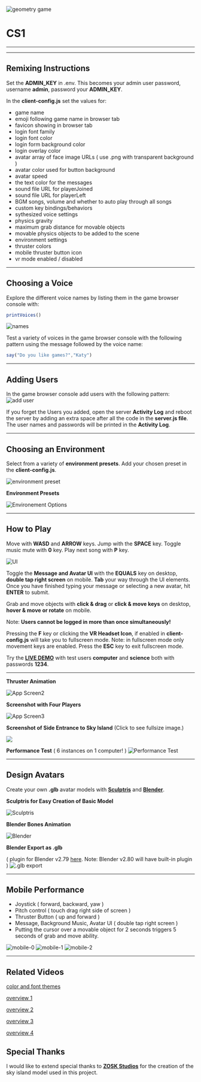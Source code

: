  ![geometry game](https://cdn.glitch.com/162b879e-fd42-40d9-8519-671d783b8c70%2Fgeo-game.gif?1534009918502) 
# CS1
____
____

## Remixing Instructions



Set the **ADMIN_KEY** in .env. This becomes your admin user password, username **admin**, password your **ADMIN_KEY**. 

In the **client-config.js** set the values for:
  - game name
  - emoji following game name in browser tab
  - favicon showing in browser tab
  - login font family
  - login font color
  - login form background color
  - login overlay color
  - avatar array of face image URLs ( use .png with transparent background )
  - avatar color used for button background 
  - avatar speed
  - the text color for the messages
  - sound file URL for playerJoined
  - sound file URL for playerLeft
  - BGM songs, volume and whether to auto play through all songs
  - custom key bindings/behaviors
  - sythesized voice settings
  - physics gravity
  - maximum grab distance for movable objects
  - movable physics objects to be added to the scene
  - environment settings
  - thruster colors
  - mobile thruster button icon
  - vr mode enabled / disabled
____

## Choosing a Voice
  
Explore the different voice names by listing them in the game browser console with:
```js
printVoices()
```
![names](https://cdn.glitch.com/8cdffa44-0009-4d0b-89c7-731fef3fef0b%2Fnames.png?1533445633949)
 
Test a variety of voices in the game browser console with the following pattern using the message followed by the voice name:

```js
say("Do you like games?","Katy")
```
____

## Adding Users

In the game browser console add users with the following pattern:
![add user](https://cdn.glitch.com/8cdffa44-0009-4d0b-89c7-731fef3fef0b%2Fadduser.png?1533445801204)

If you forget the Users you added, open the server **Activity Log** and reboot the server by adding an extra space after all the code in the **server.js file**.  The user names and passwords will be printed in the **Activity Log**.
  
  ____
  
## Choosing an Environment

Select from a variety of **environment presets**. Add your chosen preset in the **client-config.js**.

![environment preset](https://cdn.glitch.com/162b879e-fd42-40d9-8519-671d783b8c70%2Fenvironment_preset.png)

**Environment Presets**  

![Environement Options](https://github.com/feiss/aframe-environment-component/raw/master/assets/aframeenvironment.gif?raw=true)

____

## How to Play

Move with **WASD** and **ARROW** keys.  Jump with the **SPACE** key.
Toggle music mute with **0** key. Play next song with **P** key. 

![UI](https://cdn.glitch.com/162b879e-fd42-40d9-8519-671d783b8c70%2Fui.png)

Toggle the **Message and Avatar UI** with the **EQUALS** key on desktop, **double tap right screen** on mobile. **Tab** your way through the UI elements. Once you have finished typing your message or selecting a new avatar, hit **ENTER** to submit.

Grab and move objects with **click & drag** or **click & move keys** on desktop, **hover & move or rotate** on mobile.

Note: **Users cannot be logged in more than once simultaneously!**


Pressing the **F** key or clicking the **VR Headset Icon**, if enabled in **client-config.js** will take you to fullscreen mode.  Note: in fullscreen mode only movement keys are enabled.  Press the **ESC** key to exit fullscreen mode. 

Try the <a href="https://geometry-game.glitch.me/" no-opener no-referer>**LIVE DEMO**</a> with test users **computer** and **science** both with passwords **1234**.


____



**Thruster Animation**

![App Screen2](https://cdn.glitch.com/97457b24-474e-42eb-9358-c8bc7bab1d9f%2Fapp-screen.gif?1533847350291)

**Screenshot with Four Players**

![App Screen3](https://cdn.glitch.com/162b879e-fd42-40d9-8519-671d783b8c70%2F4players.png?1534020052774)

**Screenshot of Side Entrance to Sky Island** (Click to see fullsize image.)

<a href="https://cdn.glitch.com/dd72d0a0-2747-40ff-8463-f7755366f80f%2Fexplore.png?1534335012603" no-opener no-referer><img src="https://cdn.glitch.com/dd72d0a0-2747-40ff-8463-f7755366f80f%2Fexplore.png?1534335012603"></a>

**Performance Test** ( 6 instances on 1 computer! )
![Performance Test](https://cdn.glitch.com/dd72d0a0-2747-40ff-8463-f7755366f80f%2Fperformanc_test_small_size.gif?1534356530693)

____

## Design Avatars

Create your own **.glb** avatar models with <a href="http://pixologic.com/sculptris/" no-opener no-referer>**Sculptris**</a> and <a href="https://www.blender.org/download/" no-opener no-referer>**Blender**</a>.

**Sculptris for Easy Creation of Basic Model**

![Sculptris](https://cdn.glitch.com/f54ba682-ab47-46e4-bf61-5e68e6053f18%2Fsculptris.png?1532961951688)

**Blender Bones Animation**

![Blender](https://cdn.glitch.com/f54ba682-ab47-46e4-bf61-5e68e6053f18%2Fblender.png?1532961633005)

**Blender Export as .glb**  

( plugin for Blender v2.79 <a href="https://github.com/KhronosGroup/glTF-Blender-Exporter" no-opener no-referer>here</a>. Note: Blender v2.80 will have built-in plugin )
![.glb export](https://cdn.glitch.com/f54ba682-ab47-46e4-bf61-5e68e6053f18%2Fexport.png?1532962417545)

____

## Mobile Performance

- Joystick ( forward, backward, yaw )
- Pitch control ( touch drag right side of screen )
- Thruster Button ( up and forward )
- Message, Background Music, Avatar UI ( double tap right screen )
- Putting the cursor over a movable object for 2 seconds triggers 5 seconds of grab and move ability.

![mobile-0](https://cdn.glitch.com/dd72d0a0-2747-40ff-8463-f7755366f80f%2Fmobile_0.jpg?1535470988490)
![mobile-1](https://cdn.glitch.com/dd72d0a0-2747-40ff-8463-f7755366f80f%2Fmobile_1.jpg?1535470988578)
![mobile-2](https://cdn.glitch.com/dd72d0a0-2747-40ff-8463-f7755366f80f%2Fmobile_2.jpg?1535470988342)

____

## Related Videos

[color and font themes](https://youtu.be/5SWlbeJzCDM)

[overview 1](https://youtu.be/eUVZ-o8N72U)

[overview 2](https://youtu.be/11lV0jJpN7w)

[overview 3](https://youtu.be/SIOQWoPyXGU)

[overview 4](https://youtu.be/PaJe14bQMCY)



## Special Thanks

I would like to extend special thanks to <a href="https://sketchfab.com/ZOSK" no-opener no-referer>**ZOSK Studios**</a> for the creation of the sky island model used in this project.